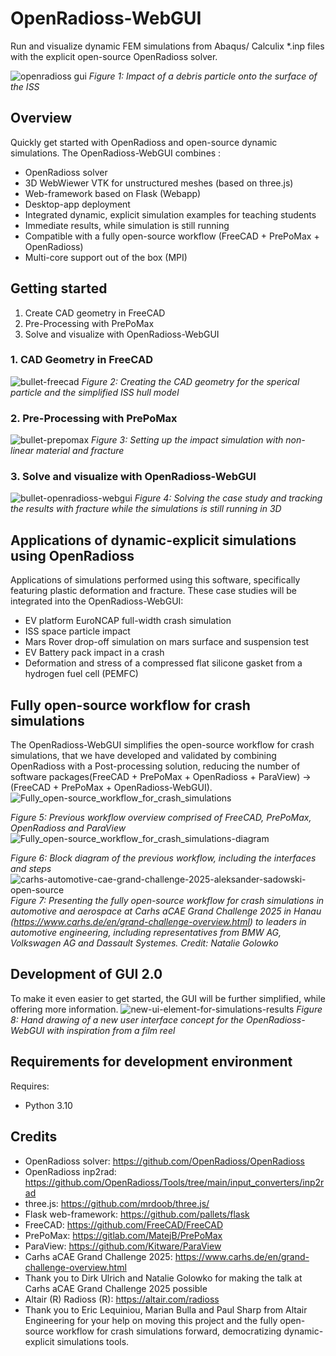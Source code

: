 # OpenRadioss-WebGUI
Run and visualize dynamic FEM simulations from Abaqus/ Calculix *.inp files with the explicit open-source OpenRadioss solver.

![openradioss gui](openradioss-2.png)
*Figure 1: Impact of a debris particle onto the surface of the ISS*

## Overview
Quickly get started with OpenRadioss and open-source dynamic simulations. The OpenRadioss-WebGUI combines :
- OpenRadioss solver
- 3D WebWiewer VTK for unstructured meshes (based on three.js)
- Web-framework based on Flask (Webapp)
- Desktop-app deployment 
- Integrated dynamic, explicit simulation examples for teaching students
- Immediate results, while simulation is still running
- Compatible with a fully open-source workflow (FreeCAD + PrePoMax + OpenRadioss)
- Multi-core support out of the box (MPI)
  
## Getting started
1. Create CAD geometry in FreeCAD
2. Pre-Processing with PrePoMax
3. Solve and visualize with OpenRadioss-WebGUI

### 1. CAD Geometry in FreeCAD
![bullet-freecad](bullet-freecad.png)
*Figure 2: Creating the CAD geometry for the sperical particle and the simplified ISS hull model*
### 2. Pre-Processing with PrePoMax
![bullet-prepomax](bullet-prepomax.png)
*Figure 3: Setting up the impact simulation with non-linear material and fracture*
### 3. Solve and visualize with OpenRadioss-WebGUI
![bullet-openradioss-webgui](bullet-openradioss-webgui.png)
*Figure 4: Solving the case study and tracking the results with fracture while the simulations is still running in 3D*

## Applications of dynamic-explicit simulations using OpenRadioss
Applications of simulations performed using this software, specifically featuring plastic deformation and fracture. These case studies will be integrated into the OpenRadioss-WebGUI:
- EV platform EuroNCAP full-width crash simulation
- ISS space particle impact
- Mars Rover drop-off simulation on mars surface and suspension test
- EV Battery pack impact in a crash
- Deformation and stress of a compressed flat silicone gasket from a hydrogen fuel cell (PEMFC)
  
## Fully open-source workflow for crash simulations
The OpenRadioss-WebGUI simplifies the open-source workflow for crash simulations, that we have developed and validated by combining OpenRadioss with a Post-processing solution, reducing the number of software packages(FreeCAD + PrePoMax + OpenRadioss + ParaView) -> (FreeCAD + PrePoMax + OpenRadioss-WebGUI).
![Fully_open-source_workflow_for_crash_simulations](Fully_open-source_workflow_for_crash_simulations.png)


*Figure 5: Previous workflow overview comprised of FreeCAD, PrePoMax, OpenRadioss and ParaView*
![Fully_open-source_workflow_for_crash_simulations-diagram](Fully_open-source_workflow_for_crash_simulations-diagram.png)


*Figure 6: Block diagram of the previous workflow, including the interfaces and steps*
![carhs-automotive-cae-grand-challenge-2025-aleksander-sadowski-open-source](carhs-automotive-cae-grand-challenge-2025-aleksander-sadowski-open-source.jpg)
*Figure 7: Presenting the fully open-source workflow for crash simulations in automotive and aerospace at Carhs aCAE Grand Challenge 2025 in Hanau (https://www.carhs.de/en/grand-challenge-overview.html) to leaders in automotive engineering, including representatives from BMW AG, Volkswagen AG and Dassault Systemes. Credit: Natalie Golowko*

## Development of GUI 2.0
To make it even easier to get started, the GUI will be further simplified, while offering more information.
![new-ui-element-for-simulations-results](new-ui-element-for-simulations-results.jpeg)
*Figure 8: Hand drawing of a new user interface concept for the OpenRadioss-WebGUI with inspiration from a film reel*

## Requirements for development environment
Requires:
- Python 3.10

## Credits
- OpenRadioss solver: https://github.com/OpenRadioss/OpenRadioss
- OpenRadioss inp2rad: https://github.com/OpenRadioss/Tools/tree/main/input_converters/inp2rad
- three.js: https://github.com/mrdoob/three.js/
- Flask web-framework: https://github.com/pallets/flask
- FreeCAD: https://github.com/FreeCAD/FreeCAD
- PrePoMax: https://gitlab.com/MatejB/PrePoMax
- ParaView: https://github.com/Kitware/ParaView
- Carhs aCAE Grand Challenge 2025: https://www.carhs.de/en/grand-challenge-overview.html
- Thank you to Dirk Ulrich and Natalie Golowko for making the talk at Carhs aCAE Grand Challenge 2025 possible
- Altair (R) Radioss (R): https://altair.com/radioss
- Thank you to Eric Lequiniou, Marian Bulla and Paul Sharp from Altair Engineering for your help on moving this project and the fully open-source workflow for crash simulations forward, democratizing dynamic-explicit simulations tools.


